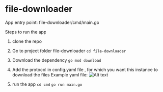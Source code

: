 # file-downloader

App entry point: file-downloader/cmd/main.go

Steps to run the app

1) clone the repo
    
2) Go to project folder file-downloader
      `cd file-downloader`
            
3) Download the dependency
       `go mod download`
            
4) Add the protocol in config.yaml file , for which you want this instance to download the files
       Example yaml file: ![Alt text](config.yaml "Protocol config file")
            
5) run the app
    `cd cmd`
    `go run main.go`
    

